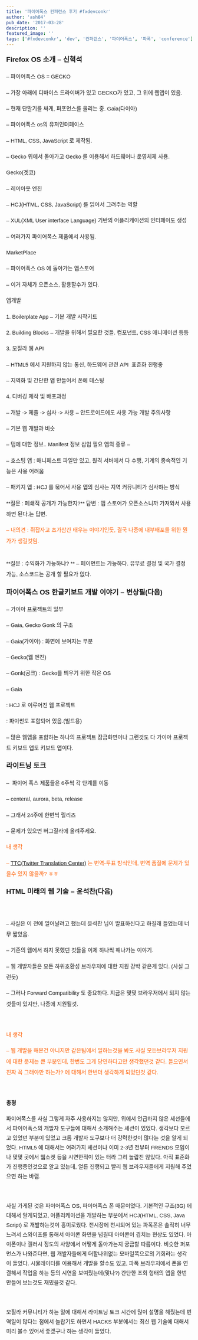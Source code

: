 ```yaml
---
title: '파이어폭스 컨퍼런스 후기 #fxdevconkr'
author: 'ash84'
pub_date: '2017-03-28'
description: ''
featured_image: ''
tags: ['#fxdevconkr', 'dev', '컨퍼런스', '파이어폭스', '파폭', 'conference']
---
```



<font face="Arial" size="2"><span style="line-height: 2.0;">**<span style="font-size: 14pt;">Firefox OS 소개 – 신혁석</span>**</span></font>

<span style="font-size: 13px; line-height: 2.0; font-family: Arial;">  
</span>

<span style="font-size: 11pt; line-height: 2.0; font-family: Arial;">– 파이어폭스 OS = GECKO </span>

<span style="font-size: 11pt; line-height: 2.0; font-family: Arial;">– 가장 아래에 디바이스 드라이버가 있고 GECKO가 있고, 그 위에 웹앱이 있음. </span>

<span style="font-size: 11pt; line-height: 2.0; font-family: Arial;">– 현재 단말기를 싸게, 퍼포먼스를 올리는 중. Gaia(다이아) </span>

<span style="font-size: 11pt; line-height: 2.0; font-family: Arial;">– 파이어폭스 os의 유저인터페이스 </span>

<span style="font-size: 11pt; line-height: 2.0; font-family: Arial;">– HTML, CSS, JavaScript 로 제작됨. </span>

<span style="font-size: 11pt; line-height: 2.0; font-family: Arial;">– Gecko 위에서 돌아가고 Gecko 를 이용해서 하드웨어나 운영체제 사용. </span>

<span style="font-size: 13px; line-height: 2.0; font-family: Arial;">  
</span>

<span style="font-size: 11pt; line-height: 2.0; font-family: Arial;">Gecko(겟코) </span>

<span style="font-size: 11pt; line-height: 2.0; font-family: Arial;">– 레이아웃 엔진 </span>

<span style="font-size: 13px; line-height: 2.0; font-family: Arial;"><span style="font-size: 11pt;">– H</span><span style="font-size: 11pt;">C</span><span style="font-size: 11pt;">J(HTML, CSS, JavaScript) 를 읽어서 그려주는 역할 </span></span>

<span style="font-size: 13px; line-height: 2.0; font-family: Arial;"><span style="font-size: 11pt;">– XUL(XML User interface Language)</span><span style="font-size: 11pt;"> 기반의 어플리케이션의 인터페이도 생성 </span></span>

<span style="font-size: 11pt; line-height: 2.0; font-family: Arial;">– 여러가지 파이어폭스 제품에서 사용됨. </span>

<span style="font-size: 13px; line-height: 2.0; font-family: Arial;">  
</span>

<span style="font-size: 11pt; line-height: 2.0; font-family: Arial;">MarketPlace </span>

<span style="background-color: transparent; font-size: 11pt; line-height: 2.0; font-family: Arial;">– 파이어폭스 OS 에 돌아가는 앱스토어 </span>

<span style="background-color: transparent; font-size: 11pt; line-height: 2.0; font-family: Arial;"><span style="font-size: 11pt;">– 이거 자체가 오픈소스, 활용할수가 있다.  </span></span>

<span style="background-color: transparent; font-size: 13px; line-height: 2.0; font-family: Arial;">  
</span>

<span style="background-color: transparent; font-size: 11pt; line-height: 2.0; font-family: Arial;">앱개발 </span>

<span style="background-color: transparent; font-size: 13px; line-height: 2.0; font-family: Arial;">  
</span>

<span style="background-color: transparent; font-size: 11pt; line-height: 2.0; font-family: Arial;">1. Boilerplate App – 기본 개발 시작키트</span>

<span style="background-color: transparent; font-size: 13px; line-height: 2.0; font-family: Arial;"><span style="font-size: 11pt;">2. Building Blocks – 개발을 위해서 필요한 것들. 컴포넌트</span><span style="font-size: 11pt;">, CSS 애니메이션 등등 </span></span>

<span style="background-color: transparent; font-size: 11pt; line-height: 2.0; font-family: Arial;">3. 모질라 웹 API </span>

<span style="background-color: transparent; font-size: 11pt; line-height: 2.0; font-family: Arial;">– HTML5 에서 지원하지 않는 통신, 하드웨어 관련 API  표준화 진행중 </span>

<span style="background-color: transparent; font-size: 11pt; line-height: 2.0; font-family: Arial;">– 지역화 및 간단한 앱 만들어서 폰에 테스팅 </span>

<span style="background-color: transparent; font-size: 13px; line-height: 2.0; font-family: Arial;">  
</span>

<span style="background-color: transparent; font-size: 11pt; line-height: 2.0; font-family: Arial;">4. 디버깅 제작 및 배포과정 </span>

<span style="background-color: transparent; font-size: 11pt; line-height: 2.0; font-family: Arial;">– 개발 -> 제출 -> 심사 -> 사용 – 안드로이드에도 사용 가능 개발 주의사항 </span>

<span style="background-color: transparent; font-size: 11pt; line-height: 2.0; font-family: Arial;">– 기본 웹 개발과 비슷 </span>

<span style="background-color: transparent; font-size: 11pt; line-height: 2.0; font-family: Arial;">– 탭에 대한 정보.. Manifest 정보 삽입 필요 앱의 종류 –</span>

<span style="background-color: transparent; font-size: 11pt; line-height: 2.0; font-family: Arial;">– 호스팅 앱 : 매니페스트 파일만 있고, 원격 서버에서 다 수행, 기계의 종속적인 기능은 사용 어려움 </span>

<span style="background-color: transparent; font-size: 11pt; line-height: 2.0; font-family: Arial;">– 패키지 앱 : HCJ 를 묶어서 사용 앱의 심사는 지역 커뮤니티가 심사하는 방식</span>

<span style="font-size: 11pt;">  
</span>  
<span style="font-size: 11pt; line-height: 2.0; font-family: Arial;">**질문 : 폐쇄적 공개가 가능한지?**</span>  
<span style="font-size: 11pt; line-height: 2.0; font-family: Arial;">답변 : 앱 스토어가 오픈소스니까 가져와서 사용하면 된다.는 답변.</span>

<font face="Arial" size="2"><span style="line-height: 2.0;"><span style="font-size: 11pt; color: rgb(255, 94, 0);">– 내의견 :</span><span style="font-size: 11pt; color: rgb(255, 94, 0);"> 쥐잡자고 초가삼간 태우는 이야기인듯, 결국 나중에 내부배포를 위한 뭔가가 생길것임. </span>  
</span></font><span style="font-size: 11pt;">  
</span>

<span style="font-size: 11pt;">  
</span><span style="font-size: 11pt; line-height: 2.0; font-family: Arial;">**질문 : 수익화가 가능하냐? **</span>  
<span style="font-size: 11pt;">  
</span><span style="font-size: 11pt; line-height: 2.0; font-family: Arial;">– 페이먼트는 가능하다. 유무료 결정 및 국가 결정 가능, 소스코드는 공개 할 필요가 없다. </span>

<span style="font-size: 13px; line-height: 2.0; font-family: Arial;">  
</span>

<span style="font-size: 13px; line-height: 2.0; font-family: Arial;">  
</span>

<span style="font-size: 13px; line-height: 2.0; font-family: Arial;">  
</span>

<span style="font-size: 11pt; line-height: 2.0; font-family: Arial;">**<span style="font-size: 14pt;">파이어폭스 OS 한글키보드 개발 이야기 – 변상필(다음)</span>** </span>

<span style="font-size: 11pt; line-height: 2.0; font-family: Arial;">  
</span>

<span style="font-size: 11pt; line-height: 2.0; font-family: Arial;">– 가이아 프로젝트의 일부 </span>

<span style="font-size: 11pt; line-height: 2.0; font-family: Arial;">– Gaia, Gecko Gonk 의 구조 </span>

<span style="font-size: 13px; line-height: 2.0; font-family: Arial;">  
</span>

<span style="font-size: 13px; line-height: 2.0; font-family: Arial;"><span style="font-size: 11pt;">– Gaia(</span><span style="font-size: 11pt;">가이아) </span><span style="font-size: 11pt;">: 화면에 보여지는 부분 </span></span>

<span style="font-size: 13px; line-height: 2.0; font-family: Arial;"><span style="font-size: 11pt;">– Gecko(</span><span style="font-size: 11pt;">웹 엔진)</span></span>

<span style="font-size: 13px; line-height: 2.0; font-family: Arial;"><span style="font-size: 11pt;">– Gonk(</span><span style="font-size: 11pt;">공크) </span><span style="font-size: 11pt;">: Gecko를</span><span style="font-size: 11pt;"> 띄우기 위한 작은 OS </span></span>

<span style="font-size: 13px; line-height: 2.0; font-family: Arial;">  
</span>

<span style="font-size: 11pt; line-height: 2.0; font-family: Arial;">– Gaia </span>

<span style="font-size: 11pt; line-height: 2.0; font-family: Arial;">: HCJ 로 이루어진 웹 프로젝트 </span>

<span style="font-size: 11pt; line-height: 2.0; font-family: Arial;">: 파이썬도 포함되어 있음.(빌드용)</span>

<span style="font-size: 13px; line-height: 2.0; font-family: Arial;">  
</span>

<span style="font-size: 11pt; line-height: 2.0; font-family: Arial;">– 많은 웹앱을 포함하는 하나의 프로젝트 잠금화면이나 그런것도 다 가이아 프로젝트 키보드 앱도 키보드 앱이다.</span><span style="font-size: 11pt;">  
</span>

<span style="font-size: 13px; line-height: 2.0; font-family: Arial;">  
</span>

<span style="font-size: 13px; line-height: 2.0; font-family: Arial;">  
</span>

<span style="font-size: 11pt; line-height: 2.0; font-family: Arial;">**<span style="font-size: 14pt;">라이트닝 토크 </span>**</span>

<span style="font-size: 11pt; line-height: 2.0; font-family: Arial;">–  파이어 폭스 제품들은 6주씩 각 단계를 이동 </span>

<span style="font-size: 13px; line-height: 2.0; font-family: Arial;"><span style="font-size: 11pt;">– centeral</span><span style="font-size: 11pt;">, aurora, beta, release </span></span>

<span style="font-size: 11pt; line-height: 2.0; font-family: Arial;">– 그래서 24주에 한번씩 릴리즈 </span>

<span style="font-size: 11pt; line-height: 2.0; font-family: Arial;">– 문제가 있으면 버그질라에 올려주세요. </span>

<span style="font-size: 13px; line-height: 2.0; font-family: Arial;">  
</span>

<span style="font-size: 11pt; line-height: 2.0; font-family: Arial;"><span style="color: rgb(255, 94, 0);">내 생각 </span></span>

<span style="font-size: 11pt; line-height: 2.0; font-family: Arial;"><span style="color: rgb(255, 94, 0);">– [TTC(Twitter Translation Center)](https://translate.twitter.com/dashboard)</span><span style="color: rgb(255, 94, 0);"> 는 번역-투표 </span><span style="color: rgb(255, 94, 0);">방식인데, 번역 품질에 문제가 있을수 있지 않을까? ㅎㅎ</span></span><span style="font-size: 11pt; color: rgb(255, 94, 0);">  
</span>

<span style="font-size: 13px; line-height: 2.0; font-family: Arial;">  
</span>

<font face="Arial" size="2"><span style="line-height: 2.0;">**<span style="font-size: 14pt;">HTML 미래의 웹 기술 – 윤석찬(다음)</span>**</span></font>

<font face="Arial" size="2"><span style="line-height: 2.0;">  
</span></font>

<font face="Arial" size="2"><span style="line-height: 2.0;">–<span style="font-size: 11pt;"> 사실은 이 전에 일어날려고 했는데 윤석찬 님이 발표하신다고 하길래 들었는데 너무 짧았음. </span></span></font>

<font face="Arial" size="2"><span style="line-height: 2; font-size: 11pt;">– 기존의 웹에서 하지 못했던 것들을 이제 하나씩 해나가는 이야기. </span></font>

<font face="Arial" size="2"><span style="line-height: 2; font-size: 11pt;">– 웹 개발자들은 모든 하위호환성 브라우저에 대한 지원 강박 같은게 있다. (사실 그런듯)</span></font>

<font face="Arial" size="2"><span style="line-height: 2; font-size: 11pt;">– 그러나 Forward Compatibility 도 중요하다. 지금은 몇몇 브라우저에서 되지 않는것들이 있지만, 나중에 지원될것. </span></font>

<font face="Arial" size="2"><span style="line-height: 2.0;">  
</span></font>

<font face="Arial" size="2"><span style="line-height: 2; color: rgb(255, 94, 0); font-size: 11pt;">내 생각</span></font>

<font face="Arial" size="2"><span style="line-height: 2; color: rgb(255, 94, 0); font-size: 11pt;">– 웹 개발을 해본건 아니지만 같은팀에서 일하는것을 봐도 사실 모든브라우저 지원에 대한 문제는 큰 부분인데, 한번도 그게 당연하다고만 생각했던것 같다. 들으면서 진짜 꼭 그래야만 하는가? 에 대해서 한번더 생각하게 되었던것 같다. </span></font>

<font face="Arial" size="2"><span style="line-height: 2.0;">  
</span></font>

<font face="Arial" size="2"><span style="line-height: 2.0;">**<span style="font-size: 11pt;">총평 </span>**</span></font>

<font face="Arial" size="2"><span style="line-height: 26px; font-size: 11pt;">파이어폭스를 사실 그렇게 자주 사용하지는 않지만, 위에서 언급하지 않은 세션들에서 파이어폭스의 개발자 도구들에 대해서 소개해주는 세션이 있었다. 생각보다 모르고 있었던 부분이 있었고 크롬 개발자 도구보다 더 강력한것이 많다는 것을 알게 되었다. HTML5 에 대해서는 여러가지 세션이나 이미 2-3년 전부터 FRENDS 모임이나 몇몇 곳에서 웹소켓 등을 시연한적이 있는 터라 그리 놀랍진 않았다. 아직 표준화가 진행중인것으로 알고 있는데, 얼른 진행되고 빨리 웹 브라우저들에게 지원해 주었으면 하는 바램. </span></font>

<font face="Arial" size="2"><span style="line-height: 26px;">  
</span></font>

<font face="Arial" size="2"><span style="line-height: 26px; font-size: 11pt;">사실 가게된 것은 파이어폭스 OS, 파이어폭스 폰 때문이었다. 기본적인 구조(3G) 에 대해서 알게되었고, 어플리케이션을 개발하는 부분에서 HCJ(HTML, CSS, Java Script) 로 개발하는것이 흥미로웠다. 전시장에 전시되어 있는 파폭폰은 솔직히 너무 느려서 스와이프를 통해서 아이콘 화면을 넘길때 아이콘이 겹치는 현상도 있었다. 아이폰이나 갤러시 정도의 사양에서 어떻게 돌아가는지 궁금할 따름이다. 비슷한 퍼포먼스가 나와준다면, 웹 개발자들에게 더할나위없는 모바일쪽으로의 기회라는 생각이 들었다. 시뮬레이터를 이용해서 개발을 할수도 있고, 파폭 브라우저에서 폰을 연결해서 작업을 하는 등의 시연을 보여줬는데(맞나?) 간단한 조회 형태의 앱을 한번 만들어 보는것도 재밌을것 같다. </span></font>

<font face="Arial" size="2"><span style="line-height: 26px;">  
</span></font>

<font face="Arial" size="2"><span style="line-height: 26px; font-size: 11pt;">모질라 커뮤니티가 하는 일에 대해서 라이트닝 토크 시간에 많이 설명을 해줬는데 번역일이 많다는 점에서 놀랍기도 하면서 HACKS 부분에서는 최신 웹 기술에 대해서 미리 볼수 있어서 좋겠구나 하는 생각이 들었다. </span></font>

<font face="Arial" size="2"><span style="line-height: 26px;">  
</span></font>

<font face="Arial" size="2"></font>

<span style="font-size: 13px; line-height: 2.0; font-family: Arial;">  
</span>

<span style="font-size: 13px; line-height: 2.0; font-family: Arial;">  
</span>



